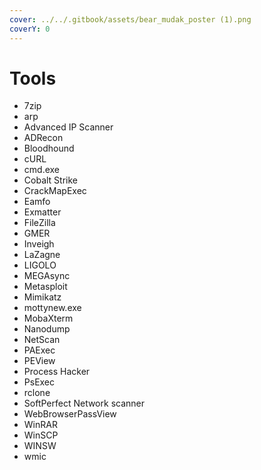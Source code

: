 ```yaml
---
cover: ../../.gitbook/assets/bear_mudak_poster (1).png
coverY: 0
---
```


# Tools

* 7zip
* arp
* Advanced IP Scanner
* ADRecon
* Bloodhound
* cURL
* cmd.exe
* Cobalt Strike
* CrackMapExec
* Eamfo
* Exmatter
* FileZilla
* GMER
* Inveigh
* LaZagne
* LIGOLO
* MEGAsync
* Metasploit
* Mimikatz
* mottynew.exe
* MobaXterm
* Nanodump
* NetScan
* PAExec
* PEView
* Process Hacker
* PsExec
* rclone
* SoftPerfect Network scanner
* WebBrowserPassView
* WinRAR
* WinSCP
* WINSW
* wmic
